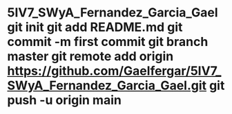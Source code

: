 # 5IV7_SWyA_Fernandez_Garcia_Gael git init git add README.md git commit -m first commit git branch master git remote add origin https://github.com/Gaelfergar/5IV7_SWyA_Fernandez_Garcia_Gael.git git push -u origin main
